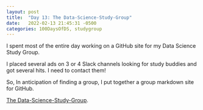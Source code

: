 ```yaml
---
layout: post
title:  "Day 13: The Data-Science-Study-Group"
date:   2022-02-13 21:45:31 -0500
categories: 100DaysOfDS, studygroup
---
```


I spent most of the entire day working on a GitHub site for my Data Science Study Group.

I placed several ads on 3 or 4 Slack channels looking for study buddies and got several hits. I need to contact them!

So, In anticipation of finding a group, I put together a group markdown site for GitHub.

[The Data-Science-Study-Group](https://github.com/mccurcio/Data-Science-Study-Group).
